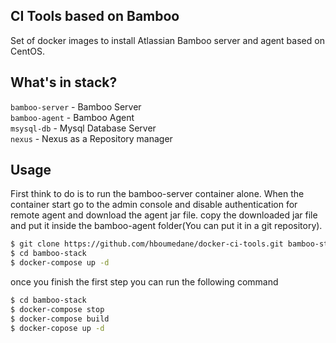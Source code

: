 ## CI Tools based on Bamboo

Set of docker images to install Atlassian Bamboo server and agent based on CentOS.

## What's in stack?
`bamboo-server` - Bamboo Server  
`bamboo-agent` - Bamboo Agent  
`msysql-db` - Mysql Database Server  
`nexus` - Nexus as a Repository manager


## Usage
First think to do is to run the bamboo-server container alone. When the container start go to the admin
console and disable authentication for remote agent and download the agent jar file.
copy the downloaded jar file and put it inside the bamboo-agent folder(You can put it in a git repository).
```bash
$ git clone https://github.com/hboumedane/docker-ci-tools.git bamboo-stack
$ cd bamboo-stack
$ docker-compose up -d
```

once you finish the first step you can run the following command
```bash
$ cd bamboo-stack
$ docker-compose stop
$ docker-compose build
$ docker-copose up -d
```
